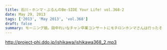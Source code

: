 ```yaml
---
title: 石川・ホンマ・ぶるんのBe-SIDE Your Life! vol.368-2
date: May 29, 2013
tags: ['2013', 'May 2013', 'vol.368']
draft: false
summary: モーニング娘。田中れいなチャン卒業コンサートにモチロンホンマさんは行ったそうです。最近、ＮＡＭＡＥもモーニングさんまわりのオシゴトをちょいちょいしているのですが、今回は行けず・・・しかし、ファンはアツいなぁ。ＮＡＭＡＥ
---
```


http://project-phi.ddo.jp/ishikawa/ishikawa368_2.mp3